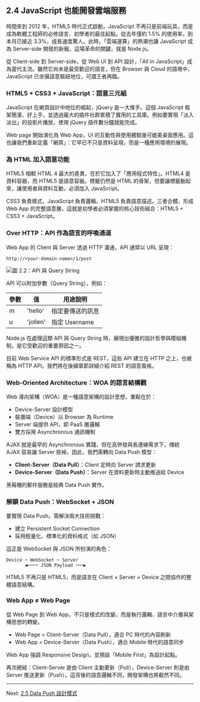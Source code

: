 ## 2.4 JavaScript 也能開發雲端服務

時間來到 2012 年，HTML5 時代正式啟動，JavaScript 不再只是前端玩具，而是成為軟體工程師的必修語言、初學者的最佳起點。從去年僅約 1.5% 的使用率，到本月已接近 3.3%，成長速度驚人。此時，「雲端運算」的熱潮也讓 JavaScript 成為 Server-side 開發的新寵，這場革命的關鍵，就是 Node.js。

從 Client-side 到 Server-side，從 Web UI 到 API 設計，「All in JavaScript」成為當代主流。雖然它尚未是最受歡迎的語言，但在 Browser 與 Cloud 的語境中，JavaScript 已坐擁語意樞紐地位，可謂王者再臨。

### HTML5 + CSS3 + JavaScript：語意三元組

JavaScript 在網頁設計中地位的崛起，jQuery 是一大推手。這個 JavaScript 框架簡潔、好上手，並透過龐大的插件社群累積了實用的工具庫。例如要實現「淡入淡出」的投影片播放，使用 jQuery 插件數分鐘就能完成。

Web page 開始演化為 Web App，UI 的互動性與使用體驗幾可媲美桌面應用。這也讓我們重新定義「網頁」：它早已不只是資料呈現，而是一種應用環境的展現。

### 為 HTML 加入語意功能

HTML5 相較 HTML 4 最大的差異，在於它加入了「應用程式特性」。HTML4 是資料容器，而 HTML5 是語意容器。標籤仍然是 HTML 的骨架，但要讓標籤動起來，讓使用者與資料互動，必須加入 JavaScript。

CSS3 負責樣式，JavaScript 負責邏輯，HTML5 負責語意描述。三者合體，形成 Web App 的完整語意層。這就是初學者必須掌握的核心技術組合：HTML5 + CSS3 + JavaScript。

### Over HTTP：API 作為語言的呼喚通道

Web App 的 Client 與 Server 透過 HTTP 溝通，API 通常以 URL 呈現：

```
http://<your-domain-name>/1/post
```

![圖 2.2：API 與 Query String](../images/figure-2_2.png)

API 可以附加參數（Query String），例如：

| 參數 | 值        | 用途說明        |
| -- | -------- | ----------- |
| m  | 'hello'  | 指定要傳送的訊息    |
| u  | 'jollen' | 指定 Username |

Node.js 在處理這類 API 與 Query String 時，展現出優雅的設計哲學與模組機制，是它受歡迎的重要原因之一。

目前 Web Service API 的標準形式是 REST，這些 API 建立在 HTTP 之上，也被稱為 HTTP API。我們將在後續章節詳細介紹 REST 的語意風格。

### Web-Oriented Architecture：WOA 的語言結構觀

Web 導向架構（WOA）是一種語意架構的設計思想，重點在於：

* Device-Server 設計模型
* 裝置端（Device）以 Browser 為 Runtime
* Server 端提供 API，即 PaaS 層邏輯
* 雙方採用 Asynchronous 通訊機制

AJAX 就是最早的 Asynchronous 實踐，但在高併發與長連線需求下，傳統 AJAX 容易讓 Server 掛掉。因此，我們需轉向 Data Push 模型：

* **Client-Server（Data Pull）**：Client 定時向 Server 請求更新
* **Device-Server（Data Push）**：Server 在資料更新時主動推送給 Device

黑莓機的郵件服務是經典 Data Push 實作。

### 解鎖 Data Push：WebSocket + JSON

要實現 Data Push，需解決兩大技術挑戰：

* 建立 Persistent Socket Connection
* 採用輕量化、標準化的資料格式（如 JSON）

這正是 WebSocket 與 JSON 所扮演的角色：

```ascii
Device ─ WebSocket ─ Server
       ◀──── JSON Payload ───▶
```

HTML5 不再只是 HTML5，而是語言在 Client × Server × Device 之間協作的整體語意結構。

### Web App ≠ Web Page

從 Web Page 到 Web App，不只是樣式的改變，而是執行邏輯、語言中介層與架構思想的轉變。

* Web Page = Client-Server（Data Pull），適合 PC 時代的內容刷新
* Web App = Device-Server（Data Push），適合 Mobile 時代的語意同步

Web App 強調 Responsive Design，並預設「Mobile First」為設計起點。

再次總結：Client-Server 是由 Client 主動更新（Pull），Device-Server 則是由 Server 推送更新（Push）。這背後的語意邏輯不同，開發架構也將截然不同。

---

Next: [2.5 Data Push 設計模式](5-data-push.md)
